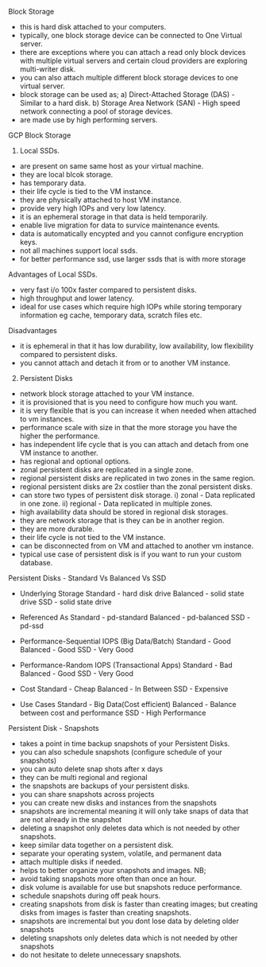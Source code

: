 Block Storage

- this is hard disk attached to your computers.
- typically, one block storage device can be connected to One Virtual server.
- there are exceptions where you can attach a read only block devices with multiple virtual servers and certain cloud providers are exploring multi-writer disk.
- you can also attach multiple different block storage devices to one virtual server.
- block storage can be used as;
  a) Direct-Attached Storage (DAS) - Similar to a hard disk.
  b) Storage Area Network (SAN) - High speed network connecting a pool of storage devices.
- are made use by high performing servers.

GCP Block Storage

1. Local SSDs.

- are present on same same host as your virtual machine.
- they are local blcok storage.
- has temporary data.
- their life cycle is tied to the VM instance.
- they are physically attached to host VM instance.
- provide very high IOPs and very low latency.
- it is an ephemeral storage in that data is held temporarily.
- enable live migration for data to survice maintenance events.
- data is automatically encypted and you cannot configure encryption keys.
- not all machines support local ssds.
- for better performance ssd, use larger ssds that is with more storage

Advantages of Local SSDs.

- very fast i/o 100x faster compared to persistent disks.
- high throughput and lower latency.
- ideal for use cases which require high IOPs while storing temporary information eg cache, temporary data, scratch files etc.

Disadvantages

- it is ephemeral in that it has low durability, low availability, low flexibility compared to persistent disks.
- you cannot attach and detach it from or to another VM instance.

2. Persistent Disks

- network block storage attached to your VM instance.
- it is provisioned that is you need to configure how much you want.
- it is very flexible that is you can increase it when needed when attached to vm instances.
- performance scale with size in that the more storage you have the higher the performance.
- has independent life cycle that is you can attach and detach from one VM instance to another.
- has regional and optional options.
- zonal persistent disks are replicated in a single zone.
- regional persistent disks are replicated in two zones in the same region.
- regional persistent disks are 2x costlier than the zonal persistent disks.
- can store two types of persistent disk storage.
  i) zonal - Data replicated in one zone.
  ii) regional - Data replicated in multiple zones.
- high availability data should be stored in regional disk storages.
- they are network storage that is they can be in another region.
- they are more durable.
- their life cycle is not tied to the VM instance.
- can be disconnected from on VM and attached to another vm instance.
- typical use case of persistent disk is if you want to run your custom database.

Persistent Disks - Standard Vs Balanced Vs SSD

- Underlying Storage
  Standard - hard disk drive
  Balanced - solid state drive
  SSD - solid state drive

- Referenced As
  Standard - pd-standard
  Balanced - pd-balanced
  SSD - pd-ssd

- Performance-Sequential IOPS (Big Data/Batch)
  Standard - Good
  Balanced - Good
  SSD - Very Good

- Performance-Random IOPS (Transactional Apps)
  Standard - Bad
  Balanced - Good
  SSD - Very Good

- Cost
  Standard - Cheap
  Balanced - In Between
  SSD - Expensive

- Use Cases
  Standard - Big Data(Cost efficient)
  Balanced - Balance between cost and performance
  SSD - High Performance

Persistent Disk - Snapshots

- takes a point in time backup snapshots of your Persistent Disks.
- you can also schedule snapshots (configure schedule of your snapshots)
- you can auto delete snap shots after x days
- they can be multi regional and regional
- the snapshots are backups of your persistent disks.
- you can share snapshots across projects
- you can create new disks and instances from the snapshots
- snapshots are incremental meaning it will only take snaps of data that are not already in the snapshot
- deleting a snapshot only deletes data which is not needed by other snapshots.
- keep similar data together on a persistent disk.
- separate your operating system, volatile, and permanent data
- attach multiple disks if needed.
- helps to better organize your snapshots and images.
  NB;
- avoid taking snapshots more often than once an hour.
- disk volume is available for use but snapshots reduce performance.
- schedule snapshots during off peak hours.
- creating snapshots from disk is faster than creating images; but creating disks from images is faster than creating snapshots.
- snapshots are incremental but you dont lose data by deleting older snapshots
- deleting snapshots only deletes data which is not needed by other snapshots
- do not hesitate to delete unnecessary snapshots.
